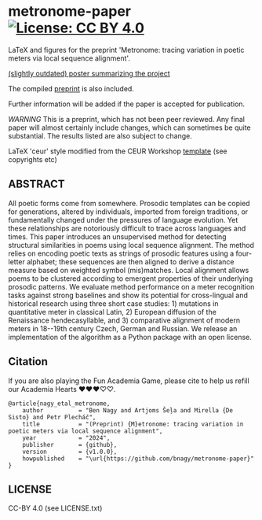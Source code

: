 # metronome-paper [![License: CC BY 4.0](https://img.shields.io/badge/License-CC%20BY%204.0-lightgrey.svg)](https://creativecommons.org/licenses/by/4.0/) 

LaTeX and figures for the preprint 'Metronome: tracing variation in poetic meters via local sequence alignment'.

[(slightly outdated) poster summarizing the project](poster/metronome_poster.pdf "The Poster")

The compiled [preprint](paper/metronome.pdf) is also included.

Further information will be added if the paper is accepted
for publication.

*WARNING* This is a preprint, which has not been peer reviewed. Any final paper
will almost certainly include changes, which can sometimes be quite substantial.
The results listed are also subject to change. 

LaTeX 'ceur' style modified from the CEUR Workshop [template](paper/ceurart.cls)
(see copyrights etc)

## ABSTRACT

All poetic forms come from somewhere. Prosodic templates can be copied for
generations, altered by individuals, imported from foreign traditions, or
fundamentally changed under the pressures of language evolution. Yet these
relationships are notoriously difficult to trace across languages and times.
This paper introduces an unsupervised method for detecting structural
similarities in poems using local sequence alignment. The method relies on
encoding poetic texts as strings of prosodic features using a four-letter
alphabet; these sequences are then aligned to derive a distance measure based on
weighted symbol (mis)matches. Local alignment allows poems to be clustered
according to emergent properties of their underlying prosodic patterns. We
evaluate method performance on a meter recognition tasks against strong
baselines and show its potential for cross-lingual and historical research using
three short case studies: 1) mutations in quantitative meter in classical Latin,
2) European diffusion of the Renaissance hendecasyllable, and  3) comparative
alignment of modern meters in 18--19th century Czech, German and Russian. We
release an implementation of the algorithm as a Python package with an open
license.

## Citation

If you are also playing the Fun Academia Game, please cite to help us refill our Academia
Hearts ❤️❤️❤️♡♡. 

```
@article{nagy_etal_metronome,
    author          = "Ben Nagy and Artjoms Šeļa and Mirella {De Sisto} and Petr Plecháč",
    title           = "(Preprint) {M}etronome: tracing variation in poetic meters via local sequence alignment",
    year            = "2024",
    publisher       = {github},
    version         = {v1.0.0},
    howpublished    = "\url{https://github.com/bnagy/metronome-paper}"
}
```

## LICENSE

CC-BY 4.0 (see LICENSE.txt)

